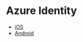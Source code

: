 # Azure Identity

* [iOS](ios)
* [Android](android)

<!--* [Xamarin](xamarin)
* [React Native](react-native)-->
